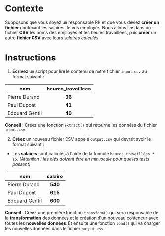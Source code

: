 # Contexte

Supposons que vous soyez un responsable RH et que vous deviez **créer un fichier** contenant les salaires de vos employés. Nous allons lire dans un fichier **CSV** les noms des employés et les heures travaillées, puis **créer** un autre **fichier CSV** avec leurs *salaires calculés*.

# Instructions  

1. **Écrivez** un script pour lire le contenu de notre fichier `input.csv` au format suivant :

| nom            | heures_travaillees |
| -------------- | :----------------: |
| Pierre Durand  |       **36**       |
| Paul Dupont    |       **41**       |
| Edouard Gentil |       **40**       |

**Conseil** : Créez une fonction `extract()` qui retourne les données du fichier `input.csv`

2. **Créez** un nouveau fichier CSV appelé `output.csv` qui devrait avoir le format suivant :

* Les **salaires** sont calculés à l'aide de la formule `heures_travaillées * 15`. *(Attention : les clés doivent être en minuscule pour que les tests passent)*


| nom            | salaire |
| -------------- | :-----: |
| Pierre Durand  | **540** |
| Paul Dupont    | **615** |
| Edouard Gentil | **600** |

**Conseil** : Créez une première fonction `transform()` qui sera responsable de la **transformation** des données et la création d'un nouveau conteneur avec toutes les **nouvelles données**. Et ensuite une fonction `load()` qui va charger les nouvelles données dans le fichier `output.csv`.